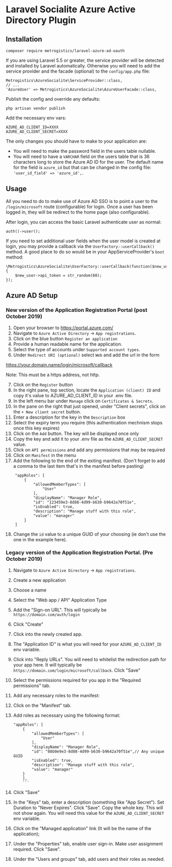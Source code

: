 # Laravel Socialite Azure Active Directory Plugin

## Installation

`composer require metrogistics/laravel-azure-ad-oauth`

If you are using Laravel 5.5 or greater, the service provider will be detected and installed by Laravel automatically. Otherwise you will need to add the service provider and the facade (optional) to the `config/app.php` file:

```
Metrogistics\AzureSocialite\ServiceProvider::class,
// ...
'AzureUser' => Metrogistics\AzureSocialite\AzureUserFacade::class,
```

Publish the config and override any defaults:

```
php artisan vendor publish
```

Add the necessary env vars:

```
AZURE_AD_CLIENT_ID=XXXX
AZURE_AD_CLIENT_SECRET=XXXX
```

The only changes you should have to make to your application are:

* You will need to make the password field in the users table nullable.
* You will need to have a `VARCHAR` field on the users table that is 36 characters long to store the Azure AD ID for the user. The default name for the field is `azure_id` but that can be changed in the config file: `'user_id_field' => 'azure_id',`.

## Usage

All you need to do to make use of Azure AD SSO is to point a user to the `/login/microsoft` route (configurable) for login. Once a user has been logged in, they will be redirect to the home page (also configurable).

After login, you can access the basic Laravel authenticate user as normal:

```
auth()->user();
```

If you need to set additional user fields when the user model is created at login, you may provide a callback via the `UserFactory::userCallback()` method. A good place to do so would be in your AppServiceProvider's `boot` method:

```
\Metrogistics\AzureSocialite\UserFactory::userCallback(function($new_user){
	$new_user->api_token = str_random(60);
});
```

## Azure AD Setup


### New version of the Application Registration Portal (post October 2019)

1. Open your browser to https://portal.azure.com/
2. Navigate to `Azure Active Directory` -> `App registrations`.
3. Click on the blue button `Register an application`
4. Provide a human readable name for the application.
5. Select the type of accounts under `Supported account types`.
6. Under `Redirect URI (optional)` select `Web` and add the url in the form

https://your.domain.name/login/microsoft/callback

Note: This must be a https address, not http.

7. Click on the `Register` button
8. In the right pane, top section, locate the `Application (client) ID` and copy it's value to AZURE_AD_CLIENT_ID in your .env file.
9. In the left menu bar under `Manage` click on `Certificates & Secrets`. 
10. In the pane on the right that just opened, under "Client secrets", click on the `+ New client secret` button.
11. Enter a description for the key in the `Description` box
12. Select the expiry term you require (this authentication mechnism stops once this key expires)
13. Click on the `Add` button. The key will be displayed once only
14. Copy the key and add it to your .env file as the `AZURE_AD_CLIENT_SECRET` value.
15. Click on `API permissions` and add any permissions that may be required
16. Click on `Manifest` in the menu
17. Add the following to the end of the exiting manifest. (Don't forget to add a comma to the last item that's in the manifest before pasting)
```
    "appRoles": [
        {
            "allowedMemberTypes": [
                "User"
            ],
            "displayName": "Manager Role",
            "id": "123459e3-8d88-4d99-b630-b9642a70f51e",
            "isEnabled": true,
            "description": "Manage stuff with this role",
            "value": "manager"
        }
    ]
```
18. Change the `id` value to a unique GUID of your choosing (ie don't use the one in the example here).



### Legacy version of the Application Registration Portal. (Pre October 2019)

1. Navigate to `Azure Active Directory` -> `App registrations`.
2. Create a new application
  1. Choose a name
  2. Select the "Web app / API" Application Type
  3. Add the "Sign-on URL". This will typically be `https://domain.com/auth/login`
  4. Click "Create"
3. Click into the newly created app.
4. The "Application ID" is what you will need for your `AZURE_AD_CLIENT_ID` env variable.
5. Click into "Reply URLs". You will need to whitelist the redirection path for your app here. It will typically be `https://domain.com/login/microsoft/callback`. Click "Save"
6. Select the permissions required for you app in the "Required permissions" tab.
7. Add any necessary roles to the manifest:
  1. Click on the "Manifest" tab.
  2. Add roles as necessary using the following format:

		```
		"appRoles": [
		    {
		    	"allowedMemberTypes": [
		        	"User"
		        ],
		        "displayName": "Manager Role",
		        "id": "08b0e9e3-8d88-4d99-b630-b9642a70f51e",// Any unique GUID
		        "isEnabled": true,
		        "description": "Manage stuff with this role",
		        "value": "manager"
		    }
		    ],
		    ```
  3. Click "Save"
8. In the "Keys" tab, enter a description (something like "App Secret"). Set Duration to "Never Expires". Click "Save". Copy the whole key. This will not show again. You will need this value for the `AZURE_AD_CLIENT_SECRET` env variable.
9. Click on the "Managed application" link (It will be the name of the application);
10. Under the "Properties" tab, enable user sign-in. Make user assignment required. Click "Save".
11. Under the "Users and groups" tab, add users and their roles as needed.


